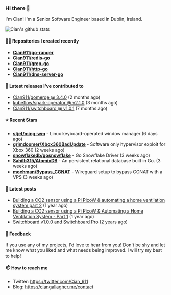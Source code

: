 ### Hi there 👋

I'm Cian! I'm a Senior Software Engineer based in Dublin, Ireland.

![Cian's github stats](https://github-readme-stats.vercel.app/api?username=CIan911&theme=dracula&show_icons=true)

#### 👨‍💻 Repositories I created recently
- **[Cian911/go-ranger](https://github.com/Cian911/go-ranger)**
- **[Cian911/redis-go](https://github.com/Cian911/redis-go)**
- **[Cian911/grep-go](https://github.com/Cian911/grep-go)**
- **[Cian911/http-go](https://github.com/Cian911/http-go)**
- **[Cian911/dns-server-go](https://github.com/Cian911/dns-server-go)**

#### 🚀 Latest releases I've contributed to


- [Cian911/gomerge @ 3.4.0](https://github.com/Cian911/gomerge/releases/tag/3.4.0) (2 months ago)
- [kubeflow/spark-operator @ v2.1.0](https://github.com/kubeflow/spark-operator/releases/tag/v2.1.0) (3 months ago)
- [Cian911/switchboard @ v1.0.1](https://github.com/Cian911/switchboard/releases/tag/v1.0.1) (7 months ago)

#### ⭐ Recent Stars


- **[stjet/ming-wm](https://github.com/stjet/ming-wm)** - Linux keyboard-operated window manager (6 days ago)
- **[grimdoomer/Xbox360BadUpdate](https://github.com/grimdoomer/Xbox360BadUpdate)** - Software only hypervisor exploit for Xbox 360 (2 weeks ago)
- **[snowflakedb/gosnowflake](https://github.com/snowflakedb/gosnowflake)** - Go Snowflake Driver (3 weeks ago)
- **[Sahilb315/AtomixDB](https://github.com/Sahilb315/AtomixDB)** - An persistent relational database built in Go. (3 weeks ago)
- **[mochman/Bypass_CGNAT](https://github.com/mochman/Bypass_CGNAT)** - Wireguard setup to bypass CGNAT with a VPS (3 weeks ago)

#### 📄 Latest posts
- [Building a CO2 sensor using a Pi PicoW &amp; automating a home ventilation system part 2](https://ciangallagher.me/2023/11/27/Co2-sensor-using-tiny-go-part-2/) (1 year ago)
- [Building a CO2 sensor using a Pi PicoW &amp; Automating a Home Ventilation System - Part 1](https://ciangallagher.me/2023/11/04/custom-co2-sensor-using-using-pi-picow/) (1 year ago)
- [Switchboard v1.0.0 and Switchboard Pro](https://ciangallagher.me/2022/09/17/Switchboard-v1-and-pro/) (2 years ago)

#### 💬 Feedback

If you use any of my projects, I'd love to hear from you! Don't be shy and let me know what you liked
and what needs being improved. I will try my best to help!

#### 📫 How to reach me

- Twitter: https://twitter.com/Cian_911
- Blog: https://ciangallagher.me/contact
